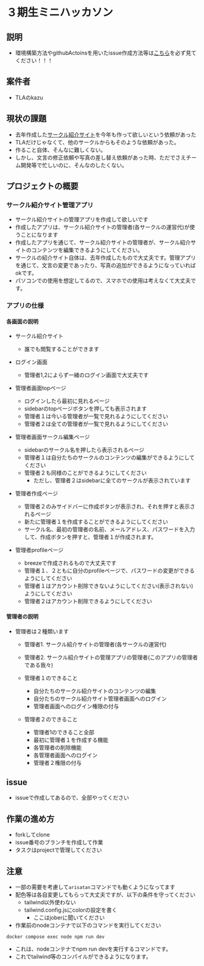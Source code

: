 # ３期生ミニハッカソン
## 説明
- 環境構築方法やgithubActoinsを用いたissue作成方法等は[こちら](./setup.md)を必ず見てください！！！

## 案件者
- TLAのkazu

## 現状の課題
- 去年作成した[サークル紹介サイト](https://keiotla2023.vercel.app/)を今年も作って欲しいという依頼があった
- TLAだけじゃなくて、他のサークルからもそのような依頼があった。
- 作ること自体、そんなに難しくない。
- しかし、文言の修正依頼や写真の差し替え依頼があった時、ただでさえチーム開発等で忙しいのに、そんなのしたくない。


## プロジェクトの概要
### サークル紹介サイト管理アプリ
- サークル紹介サイトの管理アプリを作成して欲しいです
- 作成したアプリは、サークル紹介サイトの管理者(各サークルの運営代)が使うことになります
- 作成したアプリを通じて、サークル紹介サイトの管理者が、サークル紹介サイトのコンテンツを編集できるようにしてください。
- サークルの紹介サイト自体は、去年作成したもので大丈夫です。管理アプリを通じて、文言の変更であったり、写真の追加ができるようになっていればokです。
- パソコンでの使用を想定してるので、スマホでの使用は考えなくて大丈夫です。

### アプリの仕様

#### 各画面の説明
- サークル紹介サイト
    - 誰でも閲覧することができます
- ログイン画面
    - 管理者1,2によらず一緒のログイン画面で大丈夫です
- 管理者画面topページ
    - ログインしたら最初に見れるページ
    - sidebarのtopページボタンを押しても表示されます
    - 管理者１は今いる管理者が一覧で見れるようにしてください
    - 管理者２は全ての管理者が一覧で見れるようにしてください

- 管理者画面サークル編集ページ
    - sidebarのサークル名を押したら表示されるページ
    - 管理者１は自分たちのサークルのコンテンツの編集ができるようにしてください
    - 管理者２も同様のことができるようにしてください
        - ただし、管理者２はsidebarに全てのサークルが表示されています

- 管理者作成ページ
    - 管理者２のみサイドバーに作成ボタンが表示され、それを押すと表示されるページ
    - 新たに管理者１を作成することができるようにしてください
    - サークル名、最初の管理者の名前、メールアドレス、パスワードを入力して、作成ボタンを押すと、管理者１が作成されます。

- 管理者profileページ
    - breezeで作成されるもので大丈夫です
    - 管理者１、２ともに自分のprofileページで、パスワードの変更ができるようにしてください
    - 管理者１はアカウント削除できないようにしてください(表示されない)ようにしてください
    - 管理者２はアカウント削除できるようにしてください


#### 管理者の説明
- 管理者は２種類います
    - 管理者1. サークル紹介サイトの管理者(各サークルの運営代)
    - 管理者2. サークル紹介サイトの管理アプリの管理者(このアプリの管理者である我々)
  - 管理者１のできること
    - 自分たちのサークル紹介サイトのコンテンツの編集
    - 自分たちのサークル紹介サイト管理者画面へのログイン
    - 管理者画面へのログイン権限の付与

  - 管理者２のできること
    - 管理者1のできること全部
    - 最初に管理者１を作成する機能
    - 各管理者の削除機能
    - 各管理者画面へのログイン
    - 管理者２権限の付与





## issue
- issueで作成してあるので、全部やってください

## 作業の進め方
- forkしてclone
- issue番号のブランチを作成して作業
- タスクはprojectで管理してください

## 注意
- 一部の需要を考慮して`arisatan`コマンドでも動くようになってます
- 配色等は各自変更してもらって大丈夫ですが、以下の条件を守ってください
    - tailwind以外使わない
    - tailwind.config.jsにcolorの設定を書く
        - ここはjoberに聞いてください
- 作業前のnodeコンテナで以下のコマンドを実行してください
```
docker compose exec node npm run dev
```

- これは、nodeコンテナでnpm run devを実行するコマンドです。
- これでtailwind等のコンパイルができるようになります。



